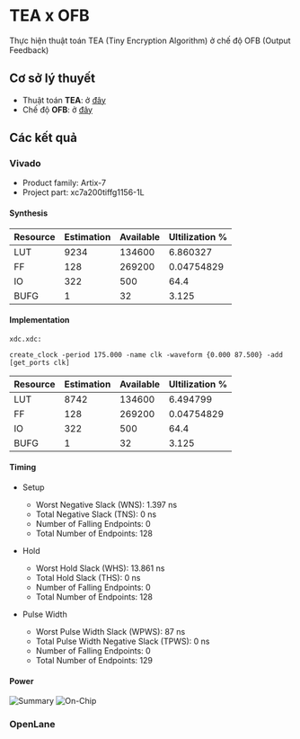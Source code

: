 # TEA x OFB
 Thực hiện thuật toán TEA (Tiny Encryption Algorithm) ở chế độ OFB (Output Feedback)
## Cơ sở lý thuyết
- Thuật toán **TEA**: ở [đây](https://en.wikipedia.org/wiki/Tiny_Encryption_Algorithm)
- Chế độ **OFB**: ở [đây](https://www.geeksforgeeks.org/block-cipher-modes-of-operation/)
## Các kết quả
### Vivado
- Product family: Artix-7
- Project part: xc7a200tiffg1156-1L
#### Synthesis
|Resource|Estimation|Available|Ultilization \%|
|--------------|------- |------|-------|
| LUT  | 9234  | 134600 | 6.860327     |
| FF   | 128   | 269200 | 0.04754829   |
| IO   | 322   | 500    | 64.4         |
| BUFG | 1     | 32     | 3.125        |
#### Implementation
`xdc.xdc:`
```
create_clock -period 175.000 -name clk -waveform {0.000 87.500} -add [get_ports clk]
```
|Resource|Estimation|Available|Ultilization \%|
|--------------|------- |------|-------|
| LUT  | 8742  | 134600 | 6.494799     |
| FF   | 128   | 269200 | 0.04754829   |
| IO   | 322   | 500    | 64.4         |
| BUFG | 1     | 32     | 3.125        |

#### Timing
- Setup
    - Worst Negative Slack (WNS): 1.397 ns
    - Total Negative Slack (TNS): 0 ns
    - Number of Falling Endpoints: 0
    - Total Number of Endpoints: 128

- Hold
    - Worst Hold Slack (WHS): 13.861 ns
    - Total Hold Slack (THS): 0 ns
    - Number of Falling Endpoints: 0
    - Total Number of Endpoints: 128

- Pulse Width
    - Worst Pulse Width Slack (WPWS): 87 ns
    - Total Pulse Width Negative Slack (TPWS): 0 ns
    - Number of Falling Endpoints: 0
    - Total Number of Endpoints: 129

#### Power
![Summary](img/summary.png)
![On-Chip](img/onchip.png)

### OpenLane